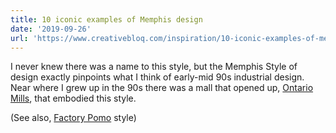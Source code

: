 ```yaml
---
title: 10 iconic examples of Memphis design
date: '2019-09-26'
url: 'https://www.creativebloq.com/inspiration/10-iconic-examples-of-memphis-design'
---
```

I never knew there was a name to this style, but the Memphis Style of design exactly pinpoints what I think of early-mid 90s industrial design. Near where I grew up in the 90s there was a mall that opened up, <a href="https://en.wikipedia.org/wiki/Ontario_Mills">Ontario Mills</a>, that embodied this style.

(See also, <a href="https://www.are.na/evan-collins-1522646491/factory-pomo">Factory Pomo</a> style)
